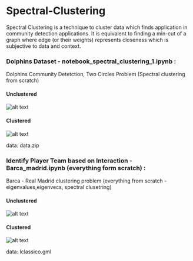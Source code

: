 # Spectral-Clustering
Spectral Clustering is a technique to cluster data which finds application in community detection applications. It is equivalent to finding a min-cut of a graph where edge (or their weights) represents closeness which is subjective to data and context.
### Dolphins Dataset - notebook_spectral_clustering_1.ipynb : 
Dolphins Community Detetction, Two Circles Problem (Spectral clustering from scratch)
   #### Unclustered  
   ![alt text](https://github.com/akjayant/Spectral-Clustering/blob/master/dolphins.png)
   #### Clustered
   ![alt text](https://github.com/akjayant/Spectral-Clustering/blob/master/dolphins_unclustered.png)

data: data.zip
### Identify Player Team based on Interaction - Barca_madrid.ipynb (everything form scratch) : 
Barca - Real Madrid clustering problem (everything from scratch - eigenvalues,eigenvecs, spectral clusetring)
  #### Unclustered  
   ![alt text](https://github.com/akjayant/Spectral-Clustering/blob/master/barca_madrid.png)
  #### Clustered  
   ![alt text](https://github.com/akjayant/Spectral-Clustering/blob/master/barca_madrid_clustered.png)

data: lclassico.gml
